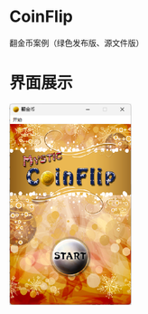 # CoinFlip
翻金币案例（绿色发布版、源文件版）

 

# 界面展示

<img src="./img/image-20231018172915103.png" alt="image-20231018172915103" style="zoom:67%;" />
